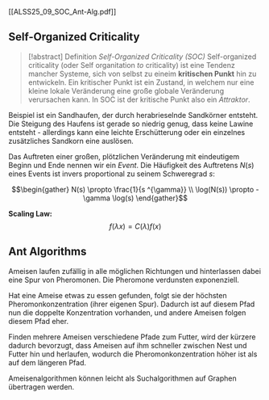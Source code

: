 [[ALSS25_09_SOC_Ant-Alg.pdf]]
## Self-Organized Criticality

> [!abstract] Definition *Self-Organized Criticality (SOC)*
> Self-organized criticality (oder Self organitation *to* criticality) ist eine Tendenz mancher Systeme, sich von selbst zu eineim **kritischen Punkt** hin zu entwickeln.
> Ein kritischer Punkt ist ein Zustand, in welchem nur eine kleine lokale Veränderung eine große globale Veränderung verursachen kann.
> In SOC ist der kritische Punkt also ein *Attraktor*.

Beispiel ist ein Sandhaufen, der durch herabrieselnde Sandkörner entsteht. 
Die Steigung des Haufens ist gerade so niedrig genug, dass keine Lawine entsteht - allerdings kann eine leichte Erschütterung oder ein einzelnes zusätzliches Sandkorn eine auslösen.

Das Auftreten einer großen, plötzlichen Veränderung mit eindeutigem Beginn und Ende nennen wir ein *Event*.
Die Häufigkeit des Auftretens $N(s)$ eines Events ist invers proportional zu seinem Schweregrad $s$:

$$\begin{gather}
N(s) \propto \frac{1}{s ^{\gamma}} \\
\log(N(s)) \propto -\gamma \log(s)
\end{gather}$$

**Scaling Law:**
$$f(\lambda x)=C(\lambda)f(x)$$


## Ant Algorithms

Ameisen laufen zufällig in alle möglichen Richtungen und hinterlassen dabei eine Spur von Pheromonen.
Die Pheromone verdunsten exponenziell.

Hat eine Ameise etwas zu essen gefunden, folgt sie der höchsten Pheromonkonzentration (ihrer eigenen Spur). Dadurch ist auf diesem Pfad nun die doppelte Konzentration vorhanden, und andere Ameisen folgen diesem Pfad eher.

Finden mehrere Ameisen verschiedene Pfade zum Futter, wird der kürzere dadurch bevorzugt, dass Ameisen auf ihm schneller zwischen Nest und Futter hin und herlaufen, wodurch die Pheromonkonzentration höher ist als auf dem längeren Pfad.

Ameisenalgorithmen können leicht als Suchalgorithmen auf Graphen übertragen werden.